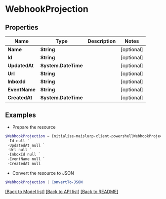 # WebhookProjection
## Properties

Name | Type | Description | Notes
------------ | ------------- | ------------- | -------------
**Name** | **String** |  | [optional] 
**Id** | **String** |  | [optional] 
**UpdatedAt** | **System.DateTime** |  | [optional] 
**Url** | **String** |  | [optional] 
**InboxId** | **String** |  | [optional] 
**EventName** | **String** |  | [optional] 
**CreatedAt** | **System.DateTime** |  | [optional] 

## Examples

- Prepare the resource
```powershell
$WebhookProjection = Initialize-maislurp-client-powershellWebhookProjection  -Name null `
 -Id null `
 -UpdatedAt null `
 -Url null `
 -InboxId null `
 -EventName null `
 -CreatedAt null
```

- Convert the resource to JSON
```powershell
$WebhookProjection | ConvertTo-JSON
```

[[Back to Model list]](../README#documentation-for-models) [[Back to API list]](../README#documentation-for-api-endpoints) [[Back to README]](../README)

